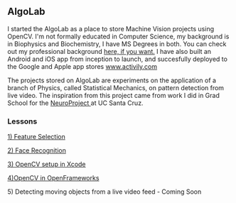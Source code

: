 <h2> AlgoLab </h2>

<p>
I started the AlgoLab as a place to store Machine Vision projects using OpenCV.  I'm not formally educated in Computer Science, my background is in Biophysics and Biochemistry, I have MS Degrees in both. You can check out my professional background <a href="https://www.linkedin.com/in/jchiefelk">here, if you want.</a>  I have also built an Android and iOS app from inception to launch, and succesfully deployed to the Google and Apple app stores <a href="http://www.activily.com/">www.activily.com</a> 
</p>
<p>
The projects stored on AlgoLab are experiments on the application of a branch of Physics, called Statistical Mechanics, on pattern detection from live video.  The inspiration from this project came from work I did in Grad School for the <a href="http://scipp.ucsc.edu/groups/Neuroproject/index2.html"> NeuroProject </a> at UC Santa Cruz.   
</p>

<h3>Lessons</h3>


<a href="https://github.com/jchiefelk/Algorithms/tree/master/feature_selection">1) Feature Selection</a>

<a href="https://github.com/jchiefelk/Algorithms/tree/master/facerecognition">2) Face Recognition</a>

<a href="https://github.com/jchiefelk/AlgoLab/tree/master/VisionCode">3) OpenCV setup in Xcode</a>

<a href="https://github.com/jchiefelk/AlgoLab/tree/master/ofAlgoLab">4)OpenCV in OpenFrameworks</a>

<a>5) Detecting moving objects from a live video feed - Coming Soon</a>


